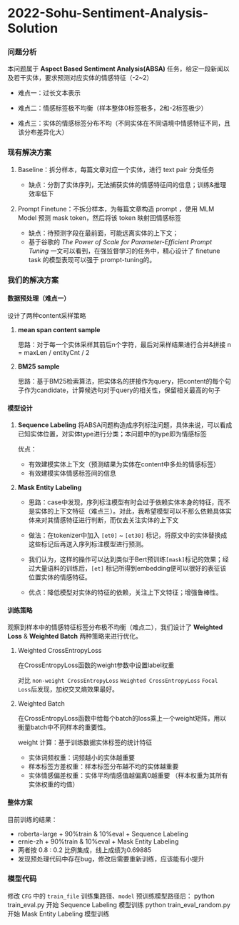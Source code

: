 # 2022-Sohu-Sentiment-Analysis-Solution

### 问题分析

本问题属于 **Aspect Based Sentiment Analysis(ABSA)** 任务，给定一段新闻以及若干实体，要求预测对应实体的情感特征（-2~2）

- 难点一：过长文本表示

- 难点二：情感标签极不均衡（样本整体0标签极多，2和-2标签极少）

- 难点三：实体的情感标签分布不均（不同实体在不同语境中情感特征不同，且该分布差异化大）

### 现有解决方案

1. Baseline：拆分样本，每篇文章对应一个实体，进行 text pair 分类任务
   - 缺点：分割了实体序列，无法捕获实体的情感特征间的信息；训练&推理效率低下

2. Prompt Finetune：不拆分样本，为每篇文章构造 prompt ，使用 MLM Model 预测 mask token，然后将该 token 映射回情感标签
   - 缺点：待预测字段在最前面，可能远离实体的上下文；
   - 基于谷歌的 *The Power of Scale for Parameter-Efficient Prompt Tuning* 一文可以看到，在强监督学习的任务中，精心设计了 finetune task 的模型表现可以强于 prompt-tuning的。

### 我们的解决方案

#### 数据预处理（难点一）

设计了两种content采样策略

1. **mean span content sample**

   思路：对于每一个实体采样其前后n个字符，最后对采样结果进行合并&拼接
   n = maxLen / entityCnt / 2

2. **BM25 sample**

   思路：基于BM25检索算法，把实体名的拼接作为query，把content的每个句子作为candidate，计算候选句对于query的相关性，保留相关最高的句子

#### 模型设计

1. **Sequence Labeling**
   将ABSA问题构造成序列标注问题，具体来说，可以看成已知实体位置，对实体type进行分类；本问题中的type即为情感标签

   优点：
      - 有效建模实体上下文（预测结果为实体在content中多处的情感标签）
      - 有效建模实体情感标签间的信息

2. **Mask Entity Labeling**
   - 思路：case中发现，序列标注模型有时会过于依赖实体本身的特征，而不是实体的上下文特征（难点三）。对此，我希望模型可以不那么依赖具体实体来对其情感特征进行判断，而仅去关注实体的上下文

   - 做法：在tokenizer中加入 `[et0]` ~ `[et30]` 标记，将原文中的实体替换成这些标记后再送入序列标注模型进行预测。

   - 我们认为，这样的操作可以达到类似于Bert预训练`[mask]`标记的效果；经过大量语料的训练后，`[et]` 标记所得到embedding便可以很好的表征该位置实体的情感特征。

   - 优点：降低模型对实体的特征的依赖，关注上下文特征；增强鲁棒性。
  
#### 训练策略

观察到样本中的情感特征标签分布极不均衡（难点二），我们设计了 **Weighted Loss** & **Weighted Batch** 两种策略来进行优化。

1. Weighted CrossEntropyLoss

   在CrossEntropyLoss函数的weight参数中设置label权重

   对比 `non-weight CrossEntropyLoss` `Weighted CrossEntropyLoss` `Focal Loss`后发现，加权交叉熵效果最好。

2. Weighted Batch

   在CrossEntropyLoss函数中给每个batch的loss乘上一个weight矩阵，用以衡量batch中不同样本的重要性。

   weight 计算：基于训练数据实体标签的统计特征
   - 实体词频权重：词频越小的实体越重要
   - 样本标签方差权重：样本标签分布越不均的实体越重要
   - 实体情感偏差权重：实体平均情感值越偏离0越重要
      （样本权重为其所有实体权重的均值）


#### 整体方案
   目前训练的结果：
   - roberta-large + 90%train & 10%eval + Sequence Labeling 
   - ernie-zh + 90%train & 10%eval + Mask Entity Labeling
   - 两者按 0.8 : 0.2 比例集成，线上成绩为0.69885
   - 发现预处理代码中存在bug，修改后需要重新训练，应该能有小提升


### 模型代码

修改 `CFG` 中的 `train_file` 训练集路径、`model` 预训练模型路径后：
python train_eval.py 开始 Sequence Labeling 模型训练
python train_eval_random.py 开始 Mask Entity Labeling 模型训练


